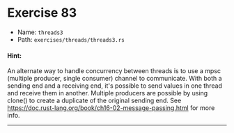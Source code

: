 # Exercise 83

- Name: ```threads3```
- Path: ```exercises/threads/threads3.rs```
#### Hint: 

An alternate way to handle concurrency between threads is to use
a mpsc (multiple producer, single consumer) channel to communicate.
With both a sending end and a receiving end, it's possible to
send values in one thread and receive them in another.
Multiple producers are possible by using clone() to create a duplicate
of the original sending end.
See https://doc.rust-lang.org/book/ch16-02-message-passing.html for more info.



---



